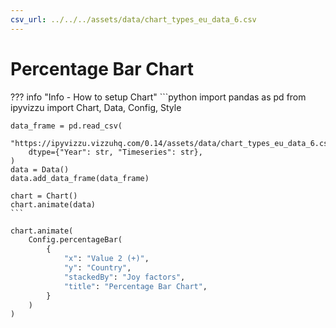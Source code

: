 ```yaml
---
csv_url: ../../../assets/data/chart_types_eu_data_6.csv
---
```


# Percentage Bar Chart

<div id="example_01"></div>

??? info "Info - How to setup Chart"
    ```python
    import pandas as pd
    from ipyvizzu import Chart, Data, Config, Style

    data_frame = pd.read_csv(
        "https://ipyvizzu.vizzuhq.com/0.14/assets/data/chart_types_eu_data_6.csv",
        dtype={"Year": str, "Timeseries": str},
    )
    data = Data()
    data.add_data_frame(data_frame)

    chart = Chart()
    chart.animate(data)
    ```

```python
chart.animate(
    Config.percentageBar(
        {
            "x": "Value 2 (+)",
            "y": "Country",
            "stackedBy": "Joy factors",
            "title": "Percentage Bar Chart",
        }
    )
)
```

<script src="./17_C_R_percentage_bar.js"></script>
